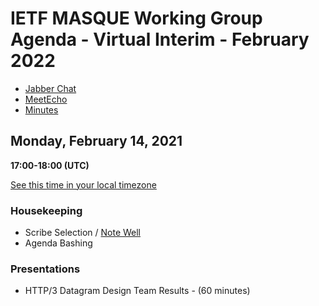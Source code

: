 # IETF MASQUE Working Group Agenda - Virtual Interim - February 2022

* [Jabber Chat](xmpp:masque@jabber.ietf.org?join)
* [MeetEcho](https://meetings.conf.meetecho.com/interim/?short=048ccfcf-75e5-46b7-8f28-898120663849)
* [Minutes](https://notes.ietf.org/)

## Monday, February 14, 2021
**17:00-18:00 (UTC)**

[See this time in your local timezone](https://www.timeanddate.com/worldclock/fixedtime.html?msg=IETF+MASQUE+Interim+Meeting&iso=20220214T09&p1=224&ah=1)

### Housekeeping

* Scribe Selection / [Note Well](https://www.ietf.org/about/note-well.html)
* Agenda Bashing

### Presentations

* HTTP/3 Datagram Design Team Results - (60 minutes)
